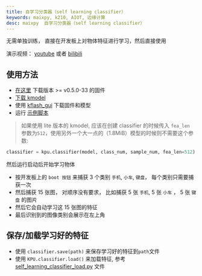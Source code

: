 ```yaml
---
title: 自学习分类器（self learning classifier）
keywords: maixpy, k210, AIOT, 边缘计算
desc: maixpy  自学习分类器（self learning classifier）
---
```



无需单独训练， 直接在开发板上对物体特征进行学习，然后直接使用

演示视频： [youtube](https://www.youtube.com/watch?v=aLW1YQrT-2A) 或者 [bilibili](https://www.bilibili.com/video/BV1Ck4y1d7tx)

## 使用方法

* [在这里](https://dl.sipeed.com/shareURL/MAIX/MaixPy/release/master) 下载版本 >= v0.5.0-33 的固件
* [下载 kmodel](https://maixhub.com/modelInfo?modelId=16)
* 使用 [kflash_gui](https://github.com/sipeed/kflash_gui) 下载固件和模型
* 运行 [示例脚本](https://github.com/sipeed/MaixPy_scripts/blob/master/machine_vision/self_learning_classifier/self_learning_classifier.py)
> 如果使用 lite 版本的 kmodel, 应该在创建 classifier 的时候传入 `fea_len` 参数为`512`，使用另外一个大一点的（1.8MiB）模型的时候则不需要这个参数:
```python
classifier = kpu.classifier(model, class_num, sample_num, fea_len=512)
```

然后运行启动后开始学习物体

* 按开发板上的 `boot 按钮` 来捕获 3 个类别 `手机`, `小车`, `键盘`， 每个类别只需要捕获一次
* 然后捕获 15 张图， 对顺序没有要求， 比如捕获 5 张 `手机`, 5 张 `小车` ， 5 张 `键盘` 的图片
* 然后它会自动学习这 15 张图的特征
* 最后识别到的图像类别会展示在左上角



## 保存/加载学习好的特征

* 使用 `classifier.save(path)` 来保存学习好的特征到`path`文件
* 使用 `KPU.classifier.load()` 来加载特征, 参考 [self_learning_classifier_load.py](https://github.com/sipeed/MaixPy_scripts/blob/master/machine_vision/self_learning_classifier/self_learning_classifier_load.py) 文件



